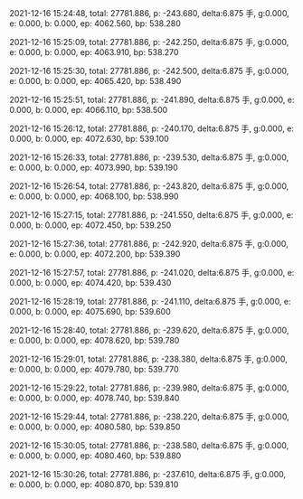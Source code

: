 2021-12-16 15:24:48, total: 27781.886, p: -243.680, delta:6.875 手, g:0.000, e: 0.000, b: 0.000, ep: 4062.560, bp: 538.280

2021-12-16 15:25:09, total: 27781.886, p: -242.250, delta:6.875 手, g:0.000, e: 0.000, b: 0.000, ep: 4063.910, bp: 538.270

2021-12-16 15:25:30, total: 27781.886, p: -242.500, delta:6.875 手, g:0.000, e: 0.000, b: 0.000, ep: 4065.420, bp: 538.490

2021-12-16 15:25:51, total: 27781.886, p: -241.890, delta:6.875 手, g:0.000, e: 0.000, b: 0.000, ep: 4066.110, bp: 538.500

2021-12-16 15:26:12, total: 27781.886, p: -240.170, delta:6.875 手, g:0.000, e: 0.000, b: 0.000, ep: 4072.630, bp: 539.100

2021-12-16 15:26:33, total: 27781.886, p: -239.530, delta:6.875 手, g:0.000, e: 0.000, b: 0.000, ep: 4073.990, bp: 539.190

2021-12-16 15:26:54, total: 27781.886, p: -243.820, delta:6.875 手, g:0.000, e: 0.000, b: 0.000, ep: 4068.100, bp: 538.990

2021-12-16 15:27:15, total: 27781.886, p: -241.550, delta:6.875 手, g:0.000, e: 0.000, b: 0.000, ep: 4072.450, bp: 539.250

2021-12-16 15:27:36, total: 27781.886, p: -242.920, delta:6.875 手, g:0.000, e: 0.000, b: 0.000, ep: 4072.200, bp: 539.390

2021-12-16 15:27:57, total: 27781.886, p: -241.020, delta:6.875 手, g:0.000, e: 0.000, b: 0.000, ep: 4074.420, bp: 539.430

2021-12-16 15:28:19, total: 27781.886, p: -241.110, delta:6.875 手, g:0.000, e: 0.000, b: 0.000, ep: 4075.690, bp: 539.600

2021-12-16 15:28:40, total: 27781.886, p: -239.620, delta:6.875 手, g:0.000, e: 0.000, b: 0.000, ep: 4078.620, bp: 539.780

2021-12-16 15:29:01, total: 27781.886, p: -238.380, delta:6.875 手, g:0.000, e: 0.000, b: 0.000, ep: 4079.780, bp: 539.770

2021-12-16 15:29:22, total: 27781.886, p: -239.980, delta:6.875 手, g:0.000, e: 0.000, b: 0.000, ep: 4078.740, bp: 539.840

2021-12-16 15:29:44, total: 27781.886, p: -238.220, delta:6.875 手, g:0.000, e: 0.000, b: 0.000, ep: 4080.580, bp: 539.850

2021-12-16 15:30:05, total: 27781.886, p: -238.580, delta:6.875 手, g:0.000, e: 0.000, b: 0.000, ep: 4080.460, bp: 539.880

2021-12-16 15:30:26, total: 27781.886, p: -237.610, delta:6.875 手, g:0.000, e: 0.000, b: 0.000, ep: 4080.870, bp: 539.810